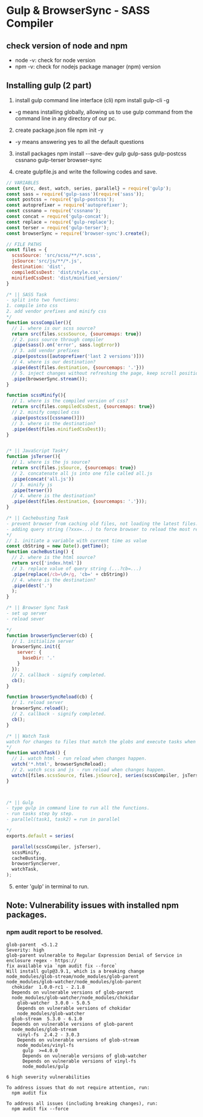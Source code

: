 # Gulp & BrowserSync - SASS Compiler

## check version of node and npm
- node -v: check for node version
- npm -v: check for nodejs package manager (npm) version

## Installing gulp (2 part)
1.  install gulp command line interface (cli)
npm install gulp-cli -g
- -g means installing globally, allowing us to use gulp command from the command line in any directory of our pc.


2.  create package.json file
npm init -y
- -y means answering yes to all the default questions

3. install packages
npm install --save-dev gulp gulp-sass gulp-postcss cssnano gulp-terser browser-sync

4. create gulpfile.js and write the following codes and save.

```js
// VARIABLES
const {src, dest, watch, series, parallel} = require('gulp');
const sass = require('gulp-sass')(require('sass'));
const postcss = require('gulp-postcss');
const autoprefixer = require('autoprefixer');
const cssnano = require('cssnano');
const concat = require('gulp-concat');
const replace = require('gulp-replace');
const terser = require('gulp-terser');
const browserSync = require('browser-sync').create();

// FILE PATHS
const files = {
  scssSource: 'src/scss/**/*.scss',
  jsSource:'src/js/**/*.js',
  destination: 'dist',
  compiledCssDest: 'dist/style.css',
  minifiedCssDest: 'dist/minified_version/'
}

/* || SASS Task
- split into two functions:
1. compile into css
2. add vendor prefixes and minify css
*/
function scssCompiler(){
  // 1. where is our scss source?
  return src(files.scssSource, {sourcemaps: true})
  // 2. pass source through compiler
  .pipe(sass().on('error', sass.logError))
  // 3. add vendor prefixes
  .pipe(postcss([autoprefixer('last 2 versions')]))
  // 4. where is our destination?
  .pipe(dest(files.destination, {sourcemaps: '.'}))
  // 5. inject changes without refreshing the page, keep scroll position intact and never take you back to top.
  .pipe(browserSync.stream());
}

function scssMinify(){
  // 1. where is the compiled version of css?
  return src(files.compiledCssDest, {sourcemaps: true})
  // 2. minify compiled css
  .pipe(postcss([cssnano()]))
  // 3. where is the destination?
  .pipe(dest(files.minifiedCssDest));
}


/* || JavaScript Task*/
function jsTerser(){
  // 1. where is the js source?
  return src(files.jsSource, {sourcemaps: true})
  // 2. concatenate all js into one file called all.js
  .pipe(concat('all.js'))
  // 3. minify js
  .pipe(terser())
  // 4. where is the destination?
  .pipe(dest(files.destination, {sourcemaps: '.'}));
}

/* || Cachebusting Task
- prevent browser from caching old files, not loading the latest files.
- adding query string (?xxx=...) to force browser to reload the most recent version of a file every time.
*/
// 1. initiate a variable with current time as value
const cbString = new Date().getTime();
function cacheBusting() {
  // 2. where is the html source?
  return src(['index.html'])
  // 3. replace value of query string (...?cb=...)
  .pipe(replace(/cb=\d+/g, 'cb=' + cbString))
  // 4. where is the destination?
  .pipe(dest('.')
  );
}

/* || Browser Sync Task
- set up server
- reload sever

*/
function browserSyncServer(cb) {
  // 1. initialize server
  browserSync.init({
    server: {
      baseDir: '.'
    }
  });
  // 2. callback - signify completed.
  cb();
}

function browserSyncReload(cb) {
  // 1. reload server
  browserSync.reload();
  // 2. callback - signify completed.
  cb();
}

/* || Watch Task
watch for changes to files that match the globs and execute tasks when changes happen.
*/
function watchTask() {
  // 1. watch html - run reload when changes happen.
  watch('*.html', browserSyncReload);
  // 2. watch scss and js - run reload when changes happen.
  watch([files.scssSource, files.jsSource], series(scssCompiler, jsTerser, browserSyncReload));
}



/* || Gulp
- type gulp in command line to run all the functions.
- run tasks step by step.
- parallel(task1, task2) = run in parallel

*/
exports.default = series(

  parallel(scssCompiler, jsTerser),
  scssMinify,
  cacheBusting,
  browserSyncServer,
  watchTask,
);


```
5. enter 'gulp' in terminal to run.



## Note: Vulnerability issues with installed npm packages.
### npm audit report to be resolved.

```cml
glob-parent  <5.1.2
Severity: high
glob-parent vulnerable to Regular Expression Denial of Service in enclosure regex - https://
fix available via `npm audit fix --force`
Will install gulp@3.9.1, which is a breaking change
node_modules/glob-stream/node_modules/glob-parent
node_modules/glob-watcher/node_modules/glob-parent
  chokidar  1.0.0-rc1 - 2.1.8
  Depends on vulnerable versions of glob-parent
  node_modules/glob-watcher/node_modules/chokidar
    glob-watcher  3.0.0 - 5.0.5
    Depends on vulnerable versions of chokidar
    node_modules/glob-watcher
  glob-stream  5.3.0 - 6.1.0
  Depends on vulnerable versions of glob-parent
  node_modules/glob-stream
    vinyl-fs  2.4.2 - 3.0.3
    Depends on vulnerable versions of glob-stream
    node_modules/vinyl-fs
      gulp  >=4.0.0
      Depends on vulnerable versions of glob-watcher
      Depends on vulnerable versions of vinyl-fs
      node_modules/gulp

6 high severity vulnerabilities

To address issues that do not require attention, run:
  npm audit fix

To address all issues (including breaking changes), run:
  npm audit fix --force
```
